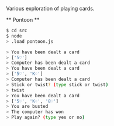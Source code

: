 Various exploration of playing cards.

** Pontoon **

````bash
$ cd src
$ node
> .load pontoon.js

> You have been dealt a card
> ['5♡']
> Computer has been dealt a card
> You have been dealt a card
> ['5♡', 'K♢']
> Computer has been dealt a card
> Stick or twist? (type stick or twist)
> twist
> You have been dealt a card
> ['5♡', 'K♢', '8♡']
> You are busted
> The computer has won
> Play again? (type yes or no)
````
